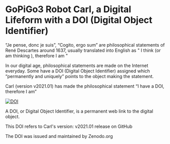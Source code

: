 # GoPiGo3 Robot Carl, a Digital Lifeform with a DOI (Digital Object Identifier)

“Je pense, donc je suis”, “Cogito, ergo sum” are philosophical statements of René Descartes around 1637, usually translated into English as " I think (or am thinking ), therefore I am "

In our digital age, philosophical statements are made on the Internet everyday. Some have a DOI (Digital Object Identifier) assigned which “permanently and uniquely” points to the object making the statement.

Carl (version v2021.01) has made the philosophical statement “I have a DOI, therefore I am”

[![DOI](https://zenodo.org/badge/145750624.svg)](https://zenodo.org/badge/latestdoi/145750624)

A DOI, or Digital Object Identifier, is a permanent web link to the digital object.

This DOI refers to Carl's version: v2021.01  release on GitHub

The DOI was issued and maintained by Zenodo.org

